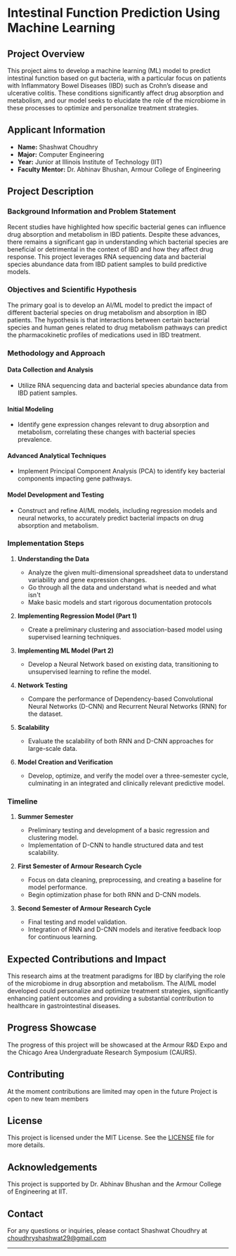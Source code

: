 # Intestinal Function Prediction Using Machine Learning

## Project Overview

This project aims to develop a machine learning (ML) model to predict intestinal function based on gut bacteria, with a particular focus on patients with Inflammatory Bowel Diseases (IBD) such as Crohn’s disease and ulcerative colitis. These conditions significantly affect drug absorption and metabolism, and our model seeks to elucidate the role of the microbiome in these processes to optimize and personalize treatment strategies.

## Applicant Information
- **Name:** Shashwat Choudhry
- **Major:** Computer Engineering
- **Year:** Junior at Illinois Institute of Technology (IIT)
- **Faculty Mentor:** Dr. Abhinav Bhushan, Armour College of Engineering

## Project Description

### Background Information and Problem Statement

Recent studies have highlighted how specific bacterial genes can influence drug absorption and metabolism in IBD patients. Despite these advances, there remains a significant gap in understanding which bacterial species are beneficial or detrimental in the context of IBD and how they affect drug response. This project leverages RNA sequencing data and bacterial species abundance data from IBD patient samples to build predictive models.

### Objectives and Scientific Hypothesis

The primary goal is to develop an AI/ML model to predict the impact of different bacterial species on drug metabolism and absorption in IBD patients. The hypothesis is that interactions between certain bacterial species and human genes related to drug metabolism pathways can predict the pharmacokinetic profiles of medications used in IBD treatment.

### Methodology and Approach

#### Data Collection and Analysis
- Utilize RNA sequencing data and bacterial species abundance data from IBD patient samples.

#### Initial Modeling
- Identify gene expression changes relevant to drug absorption and metabolism, correlating these changes with bacterial species prevalence.

#### Advanced Analytical Techniques
- Implement Principal Component Analysis (PCA) to identify key bacterial components impacting gene pathways.

#### Model Development and Testing
- Construct and refine AI/ML models, including regression models and neural networks, to accurately predict bacterial impacts on drug absorption and metabolism.

### Implementation Steps

1. **Understanding the Data**
   - Analyze the given multi-dimensional spreadsheet data to understand variability and gene expression changes.
   - Go through all the data and understand what is needed and what isn't
   - Make basic models and start rigorous documentation protocols

2. **Implementing Regression Model (Part 1)**
   - Create a preliminary clustering and association-based model using supervised learning techniques.

3. **Implementing ML Model (Part 2)**
   - Develop a Neural Network based on existing data, transitioning to unsupervised learning to refine the model.

4. **Network Testing**
   - Compare the performance of Dependency-based Convolutional Neural Networks (D-CNN) and Recurrent Neural Networks (RNN) for the dataset.

5. **Scalability**
   - Evaluate the scalability of both RNN and D-CNN approaches for large-scale data.

6. **Model Creation and Verification**
   - Develop, optimize, and verify the model over a three-semester cycle, culminating in an integrated and clinically relevant predictive model.

### Timeline

1. **Summer Semester**
   - Preliminary testing and development of a basic regression and clustering model.
   - Implementation of D-CNN to handle structured data and test scalability.

2. **First Semester of Armour Research Cycle**
   - Focus on data cleaning, preprocessing, and creating a baseline for model performance.
   - Begin optimization phase for both RNN and D-CNN models.

3. **Second Semester of Armour Research Cycle**
   - Final testing and model validation.
   - Integration of RNN and D-CNN models and iterative feedback loop for continuous learning.

## Expected Contributions and Impact

This research aims at the treatment paradigms for IBD by clarifying the role of the microbiome in drug absorption and metabolism. The AI/ML model developed could personalize and optimize treatment strategies, significantly enhancing patient outcomes and providing a substantial contribution to healthcare in gastrointestinal diseases.

## Progress Showcase

The progress of this project will be showcased at the Armour R&D Expo and the Chicago Area Undergraduate Research Symposium (CAURS).

## Contributing
At the moment contributions are limited may open in the future
Project is open to new team members
## License

This project is licensed under the MIT License. See the [LICENSE](LICENSE) file for more details.

## Acknowledgements

This project is supported by Dr. Abhinav Bhushan and the Armour College of Engineering at IIT. 

## Contact

For any questions or inquiries, please contact Shashwat Choudhry at choudhryshashwat29@gmail.com

---
